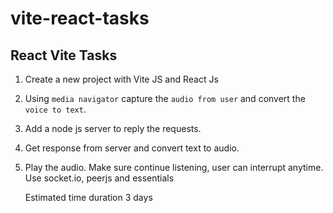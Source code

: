 # vite-react-tasks

## React Vite Tasks

1. Create a new project with Vite JS and React Js
2. Using `media navigator` capture the `audio from user` and convert the `voice to text`.
3. Add a node js server to reply the requests.
4. Get response from server and convert text to audio.
5. Play the audio.
   Make sure continue listening, user can interrupt anytime. Use socket.io, peerjs and essentials

   Estimated time duration 3 days
